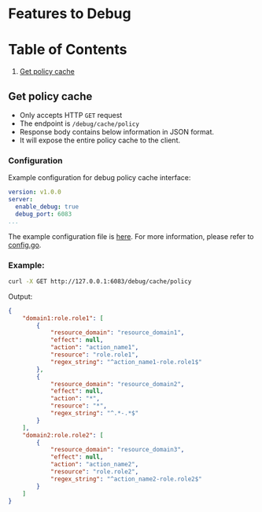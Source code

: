 # Features to Debug

# Table of Contents

1. [Get policy cache](#get-policy-cache)

## Get policy cache

- Only accepts HTTP `GET` request
- The endpoint is `/debug/cache/policy`
- Response body contains below information in JSON format.
- It will expose the entire policy cache to the client.

### Configuration

Example configuration for debug policy cache interface:

```yaml
version: v1.0.0
server:
  enable_debug: true
  debug_port: 6083
...
```

The example configuration file is [here](../config/testdata/example_config.yaml). For more information, please refer to [config.go](./config/config.go).

### Example:

```bash
curl -X GET http://127.0.0.1:6083/debug/cache/policy
```

Output:

```json
{
    "domain1:role.role1": [
        {
            "resource_domain": "resource_domain1",
            "effect": null,
            "action": "action_name1",
            "resource": "role.role1",
            "regex_string": "^action_name1-role.role1$"
        },
        {
            "resource_domain": "resource_domain2",
            "effect": null,
            "action": "*",
            "resource": "*",
            "regex_string": "^.*-.*$"
        }
    ],
    "domain2:role.role2": [
        {
            "resource_domain": "resource_domain3",
            "effect": null,
            "action": "action_name2",
            "resource": "role.role2",
            "regex_string": "^action_name2-role.role2$"
        }
    ]
}
```

